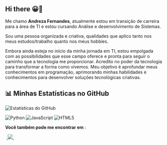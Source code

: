 ## Hi there 😀👋
Me chamo **Andreza Fernandes**, atualmente estou em transição de carreira para a área de TI  e estou cursando Análise e desenvolvimento de Sistemas.

Sou uma pessoa organizada e criativa, qualidades que aplico tanto nos meus estudos/trabalho quanto nos meus hobbies.

Embora ainda esteja no início da minha jornada em TI, estou empolgada com as possibilidades que esse campo oferece e pronta para seguir o caminho que a tecnologia me proporcionar. Acredito no poder da tecnologia para transformar a forma como vivemos. Meu objetivo é aprofundar meus conhecimentos em programação, aprimorando minhas habilidades e conhecimentos para desenvolver soluções tecnológicas criativas.

##
## 📊 Minhas Estatísticas no GitHub

![Estatísticas do GitHub](https://github-readme-stats.vercel.app/api?username=andrezafgomes&show_icons=true&theme=tokyonight)

![Python](https://img.shields.io/badge/Python-3776AB?style=for-the-badge&logo=python&logoColor=white)
![JavaScript](https://img.shields.io/badge/JavaScript-F7DF1E?style=for-the-badge&logo=javascript&logoColor=black)
![HTML5](https://img.shields.io/badge/HTML5-E34F26?style=for-the-badge&logo=html5&logoColor=white)


**Você também pode me encontrar em** : 

&nbsp;<a href="https://br.linkedin.com/in/andreza-gomes-439298136/">
  <img src="https://img.shields.io/badge/linkedin-%230077B5.svg?style=for-the-badge&logo=linkedin&logoColor=white">
</a>&nbsp;
